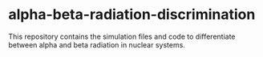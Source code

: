 # alpha-beta-radiation-discrimination
This repository contains the simulation files and code to differentiate between alpha and beta radiation in nuclear systems.
